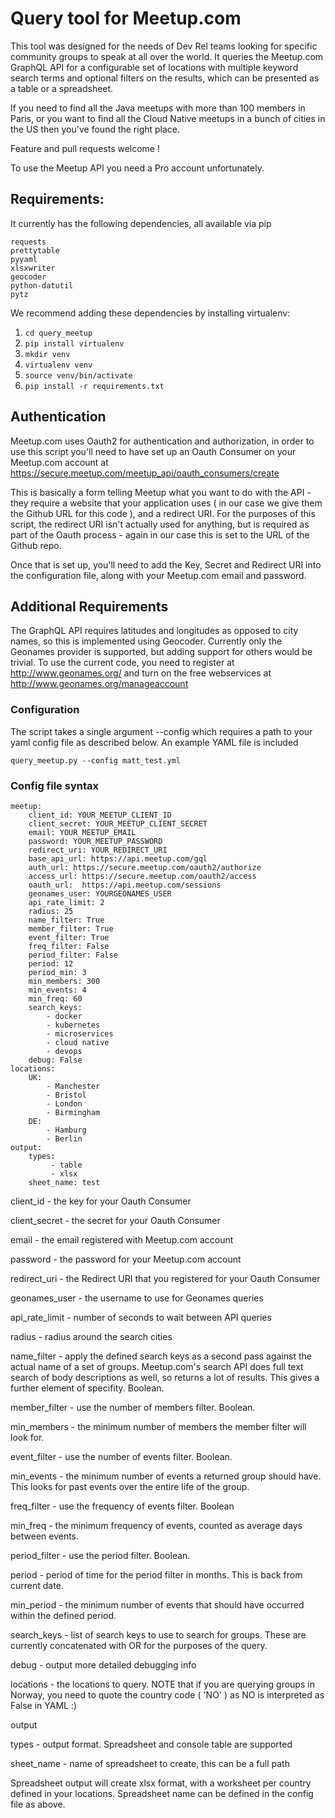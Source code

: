 # Query tool for Meetup.com

This tool was designed for the needs of Dev Rel teams looking for specific community groups to speak at all over the world. It queries the Meetup.com GraphQL API for a configurable set of locations with multiple keyword search terms and optional filters on the results, which can be presented as a table or a spreadsheet. 

If you need to find all the Java meetups with more than 100 members in Paris, or you want to find all the Cloud Native meetups in a bunch of cities in the US then you've found the right place.

Feature and pull requests welcome !

To use the Meetup API you need a Pro account unfortunately. 

## Requirements:

It currently has the following dependencies, all available via pip

```
requests
prettytable
pyyaml
xlsxwriter
geocoder
python-datutil
pytz
```

We recommend adding these dependencies by installing virtualenv:

1. `cd query_meetup`
1. `pip install virtualenv`
1. `mkdir venv`
1. `virtualenv venv`
1. `source venv/bin/activate`
1. `pip install -r requirements.txt`

## Authentication

Meetup.com uses Oauth2 for authentication and authorization, in order to use this script you'll need to have set up an Oauth Consumer on your Meetup.com account at https://secure.meetup.com/meetup_api/oauth_consumers/create

This is basically a form telling Meetup what you want to do with the API - they require a website that your application uses ( in our case we give them the Github URL for this code ), and a redirect URI. For the purposes of this script, the redirect URI isn't actually used for anything, but is required as part of the Oauth process - again in our case this is set to the URL of the Github repo. 

Once that is set up, you'll need to add the Key, Secret and Redirect URI into the configuration file, along with your Meetup.com email and password. 

## Additional Requirements

The GraphQL API requires latitudes and longitudes as opposed to city names, so this is implemented using Geocoder. Currently only the Geonames provider is supported, but adding support for others would be trivial. To use the current code, you need to register at http://www.geonames.org/ and turn on the free webservices at http://www.geonames.org/manageaccount

### Configuration

The script takes a single argument --config which requires a path to your yaml config file as described below. An example YAML file is included

```
query_meetup.py --config matt_test.yml
```

### Config file syntax

```
meetup:
    client_id: YOUR_MEETUP_CLIENT_ID
    client_secret: YOUR_MEETUP_CLIENT_SECRET
    email: YOUR_MEETUP_EMAIL
    password: YOUR_MEETUP_PASSWORD
    redirect_uri: YOUR_REDIRECT_URI
    base_api_url: https://api.meetup.com/gql
    auth_url: https://secure.meetup.com/oauth2/authorize
    access_url: https://secure.meetup.com/oauth2/access
    oauth_url:  https://api.meetup.com/sessions
    geonames_user: YOURGEONAMES_USER
    api_rate_limit: 2
    radius: 25
    name_filter: True
    member_filter: True
    event_filter: True
    freq_filter: False
    period_filter: False
    period: 12
    period_min: 3
    min_members: 300
    min_events: 4
    min_freq: 60
    search_keys:
        - docker
        - kubernetes
        - microservices
        - cloud native
        - devops
    debug: False
locations:
    UK:
        - Manchester
        - Bristol
        - London
        - Birmingham
    DE:
        - Hamburg
        - Berlin
output:
    types:
         - table
         - xlsx
    sheet_name: test
```                

client_id - the key for your Oauth Consumer

client_secret - the secret for your Oauth Consumer

email - the email registered with Meetup.com account

password - the password for your Meetup.com account

redirect_uri - the Redirect URI that you registered for your Oauth Consumer

geonames_user - the username to use for Geonames queries

api_rate_limit - number of seconds to wait between API queries

radius - radius around the search cities

name_filter - apply the defined search keys as a second pass against the actual name of a set of groups. Meetup.com's search API does full text search of body descriptions as well, so returns a lot of results. This gives a further element of specifity. Boolean.

member_filter - use the number of members filter. Boolean.

min_members - the minimum number of members the member filter will look for.

event_filter - use the number of events filter. Boolean.

min_events - the minimum number of events a returned group should have. This looks for past events over the entire life of the group.

freq_filter - use the frequency of events filter. Boolean

min_freq - the minimum frequency of events, counted as average days between events.

period_filter - use the period filter. Boolean.

period - period of time for the period filter in months. This is back from current date.

min_period - the minimum number of events that should have occurred within the defined period.

search_keys - list of search keys to use to search for groups. These are currently concatenated with OR for the purposes of the query.

debug - output more detailed debugging info

locations - the locations to query. NOTE that if you are querying groups in Norway, you need to quote the country code ( 'NO' ) as NO is interpreted as False in YAML :)

output

types  - output format. Spreadsheet and console table are supported

sheet_name - name of spreadsheet to create, this can be a full path

Spreadsheet output will create xlsx format, with a worksheet per country defined in your locations. Spreadsheet name can be defined in the config file as above.

